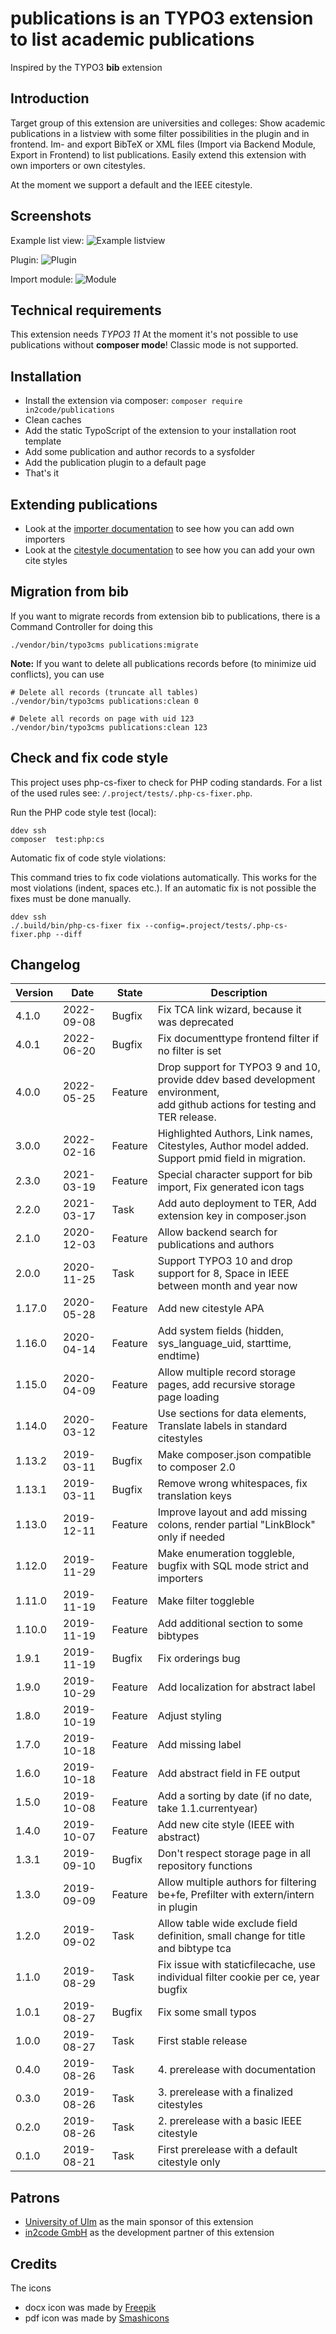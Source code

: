 # publications is an TYPO3 extension to list academic publications

Inspired by the TYPO3 **bib** extension



## Introduction

Target group of this extension are universities and colleges:
Show academic publications in a listview with some filter possibilities in the plugin and in frontend.
Im- and export BibTeX or XML files (Import via Backend Module, Export in Frontend) to list publications.
Easily extend this extension with own importers or own citestyles.

At the moment we support a default and the IEEE citestyle.



## Screenshots

Example list view:
![Example listview](Documentation/Images/screenshot_frontend_listview.png "Listview")

Plugin:
![Plugin](Documentation/Images/screenshot_backend_plugin.png "Plugin")

Import module:
![Module](Documentation/Images/screenshot_backend_module.png "Module")



## Technical requirements

This extension needs *TYPO3 11*
At the moment it's not possible to use publications without **composer mode**! Classic mode is not supported.



## Installation

* Install the extension via composer: `composer require in2code/publications`
* Clean caches
* Add the static TypoScript of the extension to your installation root template
* Add some publication and author records to a sysfolder
* Add the publication plugin to a default page
* That's it



## Extending publications

* Look at the [importer documentation](Documentation/Importer.md) to see how you can add own importers
* Look at the [citestyle documentation](Documentation/Citestyles.md) to see how you can add your own cite styles



## Migration from bib

If you want to migrate records from extension bib to publications, there is a Command Controller for doing this

```
./vendor/bin/typo3cms publications:migrate
```

**Note:** If you want to delete all publications records before (to minimize uid conflicts), you can use

```
# Delete all records (truncate all tables)
./vendor/bin/typo3cms publications:clean 0

# Delete all records on page with uid 123
./vendor/bin/typo3cms publications:clean 123
```

## Check and fix code style

This project uses php-cs-fixer to check for PHP coding standards.
For a list of the used rules see: `/.project/tests/.php-cs-fixer.php`.

Run the PHP code style test (local):
```
ddev ssh
composer  test:php:cs
```

Automatic fix of code style violations:

This command tries to fix code violations automatically.
This works for the most violations (indent, spaces etc.).
If an automatic fix is not possible the fixes must be done manually.
```
ddev ssh
./.build/bin/php-cs-fixer fix --config=.project/tests/.php-cs-fixer.php --diff
```

## Changelog

| Version | Date       | State   | Description                                                                                                                       |
|---------|------------|---------|-----------------------------------------------------------------------------------------------------------------------------------|
| 4.1.0   | 2022-09-08 | Bugfix  | Fix TCA link wizard, because it was deprecated                              <br/>                                                 |
| 4.0.1   | 2022-06-20 | Bugfix  | Fix documenttype frontend filter if no filter is set                                                                              |
| 4.0.0   | 2022-05-25 | Feature | Drop support for TYPO3 9 and 10, provide ddev based development environment, <br/>add github actions for testing and TER release. |
| 3.0.0   | 2022-02-16 | Feature | Highlighted Authors, Link names, Citestyles, Author model added. Support pmid field in migration.                                 |
| 2.3.0   | 2021-03-19 | Feature | Special character support for bib import, Fix generated icon tags                                                                 |
| 2.2.0   | 2021-03-17 | Task    | Add auto deployment to TER, Add extension key in composer.json                                                                    |
| 2.1.0   | 2020-12-03 | Feature | Allow backend search for publications and authors                                                                                 |
| 2.0.0   | 2020-11-25 | Task    | Support TYPO3 10 and drop support for 8, Space in IEEE between month and year now                                                 |
| 1.17.0  | 2020-05-28 | Feature | Add new citestyle APA                                                                                                             |
| 1.16.0  | 2020-04-14 | Feature | Add system fields (hidden, sys_language_uid, starttime, endtime)                                                                  |
| 1.15.0  | 2020-04-09 | Feature | Allow multiple record storage pages, add recursive storage page loading                                                           |
| 1.14.0  | 2020-03-12 | Feature | Use sections for data elements, Translate labels in standard citestyles                                                           |
| 1.13.2  | 2019-03-11 | Bugfix  | Make composer.json compatible to composer 2.0                                                                                     |
| 1.13.1  | 2019-03-11 | Bugfix  | Remove wrong whitespaces, fix translation keys                                                                                    |
| 1.13.0  | 2019-12-11 | Feature | Improve layout and add missing colons, render partial "LinkBlock" only if needed                                                  |
| 1.12.0  | 2019-11-29 | Feature | Make enumeration toggleble, bugfix with SQL mode strict and importers                                                             |
| 1.11.0  | 2019-11-19 | Feature | Make filter toggleble                                                                                                             |
| 1.10.0  | 2019-11-19 | Feature | Add additional section to some bibtypes                                                                                           |
| 1.9.1   | 2019-11-19 | Bugfix  | Fix orderings bug                                                                                                                 |
| 1.9.0   | 2019-10-29 | Feature | Add localization for abstract label                                                                                               |
| 1.8.0   | 2019-10-19 | Feature | Adjust styling                                                                                                                    |
| 1.7.0   | 2019-10-18 | Feature | Add missing label                                                                                                                 |
| 1.6.0   | 2019-10-18 | Feature | Add abstract field in FE output                                                                                                   |
| 1.5.0   | 2019-10-08 | Feature | Add a sorting by date (if no date, take 1.1.currentyear)                                                                          |
| 1.4.0   | 2019-10-07 | Feature | Add new cite style (IEEE with abstract)                                                                                           |
| 1.3.1   | 2019-09-10 | Bugfix  | Don't respect storage page in all repository functions                                                                            |
| 1.3.0   | 2019-09-09 | Feature | Allow multiple authors for filtering be+fe, Prefilter with extern/intern in plugin                                                |
| 1.2.0   | 2019-09-02 | Task    | Allow table wide exclude field definition, small change for title and bibtype tca                                                 |
| 1.1.0   | 2019-08-29 | Task    | Fix issue with staticfilecache, use individual filter cookie per ce, year bugfix                                                  |
| 1.0.1   | 2019-08-27 | Bugfix  | Fix some small typos                                                                                                              |
| 1.0.0   | 2019-08-27 | Task    | First stable release                                                                                                              |
| 0.4.0   | 2019-08-26 | Task    | 4. prerelease with documentation                                                                                                  |
| 0.3.0   | 2019-08-26 | Task    | 3. prerelease with a finalized citestyles                                                                                         |
| 0.2.0   | 2019-08-26 | Task    | 2. prerelease with a basic IEEE citestyle                                                                                         |
| 0.1.0   | 2019-08-21 | Task    | First prerelease with a default citestyle only                                                                                    |



## Patrons

* <a href="https://www.uni-ulm.de" target="_blank">University of Ulm</a> as the main sponsor of this extension
* <a href="https://www.in2code.de" target="_blank" title="Wir leben TYPO3">in2code GmbH</a> as the development partner of this extension


## Credits

The icons
* docx icon was made by <a href="https://www.flaticon.com/authors/freepik" title="Freepik">Freepik</a>
* pdf icon was  made by <a href="https://www.flaticon.com/authors/smashicons" title="Smashicons">Smashicons</a>

